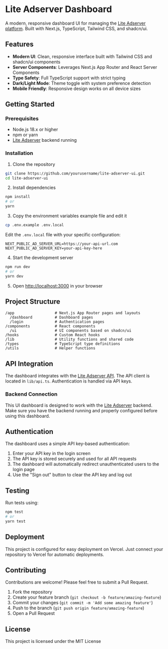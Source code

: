 # Lite Adserver Dashboard

A modern, responsive dashboard UI for managing the [Lite Adserver platform](https://github.com/serz/lite-adserver). Built with Next.js, TypeScript, Tailwind CSS, and shadcn/ui.

## Features

- **Modern UI**: Clean, responsive interface built with Tailwind CSS and shadcn/ui components
- **Server Components**: Leverages Next.js App Router and React Server Components
- **Type Safety**: Full TypeScript support with strict typing
- **Dark/Light Mode**: Theme toggle with system preference detection
- **Mobile Friendly**: Responsive design works on all device sizes

## Getting Started

### Prerequisites

- Node.js 18.x or higher
- npm or yarn
- [Lite Adserver](https://github.com/serz/lite-adserver) backend running

### Installation

1. Clone the repository
```bash
git clone https://github.com/yourusername/lite-adserver-ui.git
cd lite-adserver-ui
```

2. Install dependencies
```bash
npm install
# or
yarn
```

3. Copy the environment variables example file and edit it
```bash
cp .env.example .env.local
```

Edit the `.env.local` file with your specific configuration:
```
NEXT_PUBLIC_AD_SERVER_URL=https://your-api-url.com
NEXT_PUBLIC_AD_SERVER_KEY=your-api-key-here
```

4. Start the development server
```bash
npm run dev
# or
yarn dev
```

5. Open [http://localhost:3000](http://localhost:3000) in your browser

## Project Structure

```
/app                  # Next.js App Router pages and layouts
  /dashboard          # Dashboard pages
  /login              # Authentication pages
/components           # React components
  /ui                 # UI components based on shadcn/ui
/hooks                # Custom React hooks
/lib                  # Utility functions and shared code
/types                # TypeScript type definitions
/utils                # Helper functions
```

## API Integration

The dashboard integrates with the [Lite Adserver API](https://github.com/serz/lite-adserver/blob/main/docs/api.md). The API client is located in `lib/api.ts`. Authentication is handled via API keys.

### Backend Connection

This UI dashboard is designed to work with the [Lite Adserver](https://github.com/serz/lite-adserver) backend. Make sure you have the backend running and properly configured before using this dashboard.

## Authentication

The dashboard uses a simple API key-based authentication:

1. Enter your API key in the login screen
2. The API key is stored securely and used for all API requests
3. The dashboard will automatically redirect unauthenticated users to the login page
4. Use the "Sign out" button to clear the API key and log out

## Testing

Run tests using:

```bash
npm test
# or
yarn test
```

## Deployment

This project is configured for easy deployment on Vercel. Just connect your repository to Vercel for automatic deployments.

## Contributing

Contributions are welcome! Please feel free to submit a Pull Request.

1. Fork the repository
2. Create your feature branch (`git checkout -b feature/amazing-feature`)
3. Commit your changes (`git commit -m 'Add some amazing feature'`)
4. Push to the branch (`git push origin feature/amazing-feature`)
5. Open a Pull Request

## License

This project is licensed under the MIT License